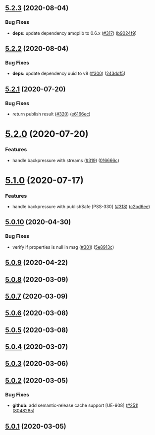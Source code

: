 ## [5.2.3](https://github.com/pagerinc/jackrabbit/compare/v5.2.2...v5.2.3) (2020-08-04)


### Bug Fixes

* **deps:** update dependency amqplib to 0.6.x ([#317](https://github.com/pagerinc/jackrabbit/issues/317)) ([b9024f9](https://github.com/pagerinc/jackrabbit/commit/b9024f9792cd0f4bed1b510f52b2f7e6b447477f))

## [5.2.2](https://github.com/pagerinc/jackrabbit/compare/v5.2.1...v5.2.2) (2020-08-04)


### Bug Fixes

* **deps:** update dependency uuid to v8 ([#300](https://github.com/pagerinc/jackrabbit/issues/300)) ([243ddf5](https://github.com/pagerinc/jackrabbit/commit/243ddf5f3a30853df9e29171de7ad27c78054afe))

## [5.2.1](https://github.com/pagerinc/jackrabbit/compare/v5.2.0...v5.2.1) (2020-07-20)


### Bug Fixes

* return publish result ([#320](https://github.com/pagerinc/jackrabbit/issues/320)) ([e6166ec](https://github.com/pagerinc/jackrabbit/commit/e6166ec2a906c658a5725dcf8dc48d355c1a7a61))

# [5.2.0](https://github.com/pagerinc/jackrabbit/compare/v5.1.0...v5.2.0) (2020-07-20)


### Features

* handle backpressure with streams ([#319](https://github.com/pagerinc/jackrabbit/issues/319)) ([016666c](https://github.com/pagerinc/jackrabbit/commit/016666cd07a6acdf8b0be8c18be2bbe2bd283126))

# [5.1.0](https://github.com/pagerinc/jackrabbit/compare/v5.0.10...v5.1.0) (2020-07-17)


### Features

* handle backpressure with publishSafe [PSS-330] ([#318](https://github.com/pagerinc/jackrabbit/issues/318)) ([c2bd6ee](https://github.com/pagerinc/jackrabbit/commit/c2bd6ee29adb79ed30254b0c953966b75020af75))

## [5.0.10](https://github.com/pagerinc/jackrabbit/compare/v5.0.9...v5.0.10) (2020-04-30)


### Bug Fixes

* verify if properties is null in msg ([#301](https://github.com/pagerinc/jackrabbit/issues/301)) ([5e8913c](https://github.com/pagerinc/jackrabbit/commit/5e8913c9b989b3fc32f6bb8202aa772d5d871493))

## [5.0.9](https://github.com/pagerinc/jackrabbit/compare/v5.0.8...v5.0.9) (2020-04-22)

## [5.0.8](https://github.com/pagerinc/jackrabbit/compare/v5.0.7...v5.0.8) (2020-03-09)

## [5.0.7](https://github.com/pagerinc/jackrabbit/compare/v5.0.6...v5.0.7) (2020-03-09)

## [5.0.6](https://github.com/pagerinc/jackrabbit/compare/v5.0.5...v5.0.6) (2020-03-08)

## [5.0.5](https://github.com/pagerinc/jackrabbit/compare/v5.0.4...v5.0.5) (2020-03-08)

## [5.0.4](https://github.com/pagerinc/jackrabbit/compare/v5.0.3...v5.0.4) (2020-03-07)

## [5.0.3](https://github.com/pagerinc/jackrabbit/compare/v5.0.2...v5.0.3) (2020-03-06)

## [5.0.2](https://github.com/pagerinc/jackrabbit/compare/v5.0.1...v5.0.2) (2020-03-05)


### Bug Fixes

* **github:** add semantic-release cache support [UE-908] ([#251](https://github.com/pagerinc/jackrabbit/issues/251)) ([8048285](https://github.com/pagerinc/jackrabbit/commit/8048285a1e3769382d19570a6f3e449cdecf392f))

## [5.0.1](https://github.com/pagerinc/jackrabbit/compare/v5.0.0...v5.0.1) (2020-03-05)
